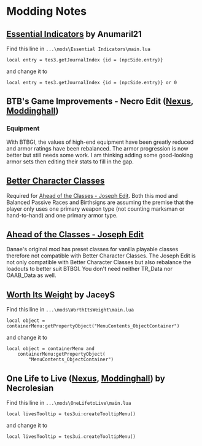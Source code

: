 # Modding Notes

## [Essential Indicators](https://www.nexusmods.com/morrowind/mods/48267) by Anumaril21

Find this line in `...\mods\Essential Indicators\main.lua` 
```
local entry = tes3.getJournalIndex {id = (npcSide.entry)}
```
and change it to
```
local entry = tes3.getJournalIndex {id = (npcSide.entry)} or 0
```

## BTB's Game Improvements - Necro Edit ([Nexus](https://www.nexusmods.com/morrowind/mods/47129), [Moddinghall](https://mw.moddinghall.com/file/117-btbs-game-improvements-necro-edit))

### Equipment

With BTBGI, the values of high-end equipment have been greatly reduced and armor ratings have been rebalanced. The armor progression is now better but still needs some work. I am thinking adding some good-looking armor sets then editing their stats to fill in the gap. 

## [Better Character Classes](https://www.nexusmods.com/morrowind/mods/47078)

Required for [Ahead of the Classes - Joseph Edit](https://github.com/JoanyMcKarelyn/Ahead-of-the-Classes-Joseph-Edit). Both this mod and Balanced Passive Races and Birthsigns are assuming the premise that the player only uses one primary weapon type (not counting marksman or hand-to-hand) and one primary armor type. 

## [Ahead of the Classes - Joseph Edit](https://github.com/JoanyMcKarelyn/Ahead-of-the-Classes-Joseph-Edit)

Danae's original mod has preset classes for vanilla playable classes therefore not compatible with Better Character Classes. The Joseph Edit is not only compatible with Better Character Classes but also rebalance the loadouts to better suit BTBGI. You don't need neither TR_Data nor OAAB_Data as well. 

## [Worth Its Weight](https://www.nexusmods.com/morrowind/mods/48070) by JaceyS

Find this line in `...\mods\WorthItsWeight\main.lua` 
```
local object = containerMenu:getPropertyObject("MenuContents_ObjectContainer")
```
and change it to
```
local object = containerMenu and
	containerMenu:getPropertyObject(
		"MenuContents_ObjectContainer")
```

## One Life to Live ([Nexus](https://www.nexusmods.com/morrowind/mods/48316), [Moddinghall](https://mw.moddinghall.com/file/139-one-life-to-live)) by Necrolesian

Find this line in `...\mods\OneLifetoLive\main.lua` 
```
local livesTooltip = tes3ui:createTooltipMenu()
```
and change it to
```
local livesTooltip = tes3ui.createTooltipMenu()
```

